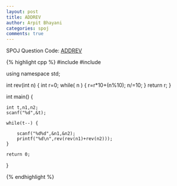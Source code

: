 ```yaml
---
layout: post
title: ADDREV
author: Arpit Bhayani
categories: spoj
comments: true
---
```


SPOJ Question Code: [ADDREV](http://www.spoj.com/problems/ADDREV/)

{% highlight cpp %}
#include <iostream>
#include <cstdio>
 
using namespace std;

int rev(int n) {
	int r=0;
	while( n ) {
		r=r*10+(n%10);
		n/=10;
	}
	return r;
}

int main() {

	int t,n1,n2;
	scanf("%d",&t);

	while(t--) {

		scanf("%d%d",&n1,&n2);
		printf("%d\n",rev(rev(n1)+rev(n2)));
	}

	return 0;
}

{% endhighlight %}